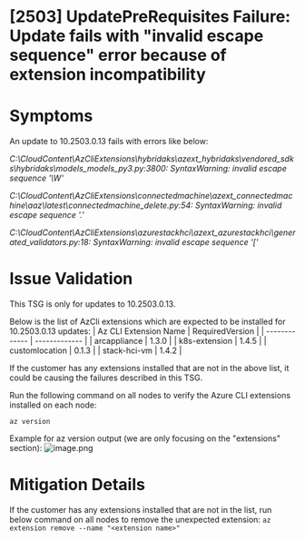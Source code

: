 # [2503] UpdatePreRequisites Failure: Update fails with "invalid escape sequence" error because of extension incompatibility

# Symptoms
An update to 10.2503.0.13 fails with errors like below:

*C:\CloudContent\AzCliExtensions\hybridaks\azext_hybridaks\vendored_sdks\hybridaks\models\_models_py3.py:3800: SyntaxWarning: invalid escape sequence '\W'*

*C:\CloudContent\AzCliExtensions\connectedmachine\azext_connectedmachine\aaz\latest\connectedmachine\_delete.py:54: SyntaxWarning: invalid escape sequence '\.'*

*C:\CloudContent\AzCliExtensions\azurestackhci\azext_azurestackhci\generated\_validators.py:18: SyntaxWarning: invalid escape sequence '\['*

# Issue Validation
This TSG is only for updates to 10.2503.0.13.

Below is the list of AzCli extensions which are expected to be installed for 10.2503.0.13 updates:
| Az CLI Extension Name     | RequiredVersion |
| ------------- | ------------- |
| arcappliance | 1.3.0 |
| k8s-extension | 1.4.5 |
| customlocation | 0.1.3 |
| stack-hci-vm | 1.4.2 |

If the customer has any extensions installed that are not in the above list, it could be causing the failures described in this TSG.

Run the following command on all nodes to verify the Azure CLI extensions installed on each node:

`az version`

Example for az version output (we are only focusing on the "extensions" section):
![image.png](./images/azversionexampleoutput.png)

# Mitigation Details

If the customer has any extensions installed that are not in the list, run below command on all nodes to remove the unexpected extension:
`az extension remove --name "<extension name>"`
